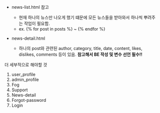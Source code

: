 - news-list.html 참고 
  - 현재 하나의 뉴스만 나오게 했기 떄문에 모든 뉴스들을 받아와서 하나씩 뿌려주는 작업이 필요함.
  - ex. {% for post in posts %} ~ {% endfor %}

- news-detail.html
  - 하나의 post와 관련된 author, category, title, date, content, likes, dislikes, comments 등이 있음. **참고해서 BE 작성 및 변수 선언 필수!!**

더 세부적으로 해야할 것
1. user_profile
2. admin_profile
3. Fog
4. Support
5. News-detail
6. Forgot-password
7. Login